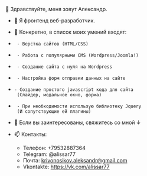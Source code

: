 👋 Здравствуйте, меня зовут Александр.
- 👀 Я фронтенд веб-разработчик.

- 🌱 Конкретно, в список моих умений входят:
-      - Верстка сайтов (HTML/CSS)
-      - Работа с популярными CMS (Wordpress/Joomla!)
-      - Создание сайта с нуля на Wordpress
-      - Настройка форм отправки данных на сайте
-     - Создание простого javascript кода для сайта
       (Слайдер, модальное окно, форма)
-      - При необходимости использую библиотеку Jquery
       (И сопутствующие ей плагины)
        
- 💞️ Если вы заинтересованы, свяжитесь со мной ↓
- 📫 Контакты:
    - Телефон:   +79532887364
    - Telegram:  @alissar77
   - Почта:     krivonosikov.aleksandr@gmail.com
   -  Vkontakte: https://vk.com/alissar77

<!---
Al1ssaR/Al1ssaR is a ✨ special ✨ repository because its `README.md` (this file) appears on your GitHub profile.
You can click the Preview link to take a look at your changes.
--->
